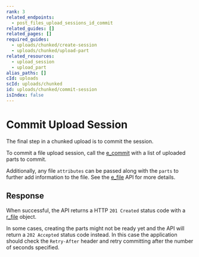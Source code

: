 ```yaml
---
rank: 3
related_endpoints:
  - post_files_upload_sessions_id_commit
related_guides: []
related_pages: []
required_guides:
  - uploads/chunked/create-session
  - uploads/chunked/upload-part
related_resources:
  - upload_session
  - upload_part
alias_paths: []
cId: uploads
scId: uploads/chunked
id: uploads/chunked/commit-session
isIndex: false
---
```

# Commit Upload Session

The final step in a chunked upload is to commit the session.

To commit a file upload session, call the
[e_commit][e_commit] with a list of uploaded
parts to commit.

<Samples id="post_files_upload_sessions_id_commit">

</Samples>

<Message>

Additionally, any file `attributes` can be passed along with the `parts` to
further add information to the file. See the [e_file][e_file]
API for more details.

</Message>

## Response

When successful, the API returns a HTTP `201 Created` status code with a
[r_file][r_file] object.

In some cases, creating the parts might not be ready yet and the API will return
a `202 Accepted` status code instead. In this case the application should check
the `Retry-After` header and retry committing after the number of seconds
specified.

[e_commit]: e://post_files_upload_sessions_id_commit

[e_file]: e://post_files_content

[r_file]: r://file
